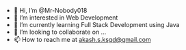 - 👋 Hi, I’m @Mr-Nobody018
- 👀 I’m interested in Web Development
- 🌱 I’m currently learning Full Stack Development using Java
- 💞️ I’m looking to collaborate on ...
- 📫 How to reach me at akash.s.ksgd@gmail.com
<!---
Mr-Nobody018/Mr-Nobody018 is a ✨ special ✨ repository because its `README.md` (this file) appears on your GitHub profile.
You can click the Preview link to take a look at your changes.
--->
